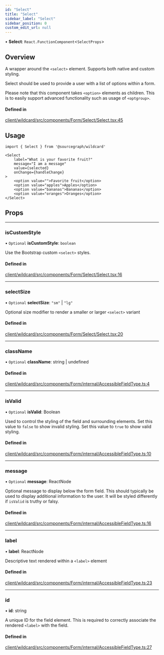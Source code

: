 ```yaml
---
id: "Select"
title: "Select"
sidebar_label: "Select"
sidebar_position: 0
custom_edit_url: null
---
```


• **Select**: `React.FunctionComponent`<`SelectProps`>

## Overview

A wrapper around the `<select>` element.
Supports both native and custom styling.

Select should be used to provide a user with a list of options within a form.

Please note that this component takes `<option>` elements as children. This is to easily support advanced functionality such as usage of `<optgroup>`.

#### Defined in

[client/wildcard/src/components/Form/Select/Select.tsx:45](https://github.com/sourcegraph/sourcegraph/blob/49e75f130e/client/wildcard/src/components/Form/Select/Select.tsx#L45)

## Usage

```tsx
import { Select } from '@sourcegraph/wildcard'

<Select
    label="What is your favorite fruit?"
    message="I am a message"
    value={selected}
    onChange={handleChange}
>
    <option value="">Favorite fruit</option>
    <option value="apples">Apples</option>
    <option value="bananas">Bananas</option>
    <option value="oranges">Oranges</option>
</Select>
```

## Props
___

### isCustomStyle

• `Optional` **isCustomStyle**: `boolean`

Use the Bootstrap custom `<select>` styles.

#### Defined in

[client/wildcard/src/components/Form/Select/Select.tsx:16](https://github.com/sourcegraph/sourcegraph/blob/49e75f130e/client/wildcard/src/components/Form/Select/Select.tsx#L16)

---

### selectSize

• `Optional` **selectSize**: ``"sm"`` \| ``"lg"``

Optional size modifier to render a smaller or larger `<select>` variant

#### Defined in

[client/wildcard/src/components/Form/Select/Select.tsx:20](https://github.com/sourcegraph/sourcegraph/blob/49e75f130e/client/wildcard/src/components/Form/Select/Select.tsx#L20)

---

### className
• `Optional` **className**: string | undefined

#### Defined in

[client/wildcard/src/components/Form/internal/AccessibleFieldType.ts:4](https://github.com/sourcegraph/sourcegraph/blob/d9f5113a0630d58253462f82ff6e62a4f9d7391c/client/wildcard/src/components/Form/internal/AccessibleFieldType.ts#L4)

---

### isValid

• `Optional` **isValid**: Boolean

Used to control the styling of the field and surrounding elements.
Set this value to `false` to show invalid styling.
Set this value to `true` to show valid styling.

#### Defined in

[client/wildcard/src/components/Form/internal/AccessibleFieldType.ts:10](https://github.com/sourcegraph/sourcegraph/blob/d9f5113a0630d58253462f82ff6e62a4f9d7391c/client/wildcard/src/components/Form/internal/AccessibleFieldType.ts#L10)
     
---

### message

• `Optional` **message**: ReactNode

Optional message to display below the form field.
This should typically be used to display additional information to the user.
It will be styled differently if `isValid` is truthy or falsy.

#### Defined in

[client/wildcard/src/components/Form/internal/AccessibleFieldType.ts:16](https://github.com/sourcegraph/sourcegraph/blob/d9f5113a0630d58253462f82ff6e62a4f9d7391c/client/wildcard/src/components/Form/internal/AccessibleFieldType.ts#L16)

--- 

### label

• **label**: ReactNode

Descriptive text rendered within a `<label>` element

#### Defined in

[client/wildcard/src/components/Form/internal/AccessibleFieldType.ts:23](https://github.com/sourcegraph/sourcegraph/blob/d9f5113a0630d58253462f82ff6e62a4f9d7391c/client/wildcard/src/components/Form/internal/AccessibleFieldType.ts#L23)

---

### id

• **id**: string

A unique ID for the field element. This is required to correctly associate the rendered `<label>` with the field.

#### Defined in

[client/wildcard/src/components/Form/internal/AccessibleFieldType.ts:27](https://github.com/sourcegraph/sourcegraph/blob/d9f5113a0630d58253462f82ff6e62a4f9d7391c/client/wildcard/src/components/Form/internal/AccessibleFieldType.ts#L27)
